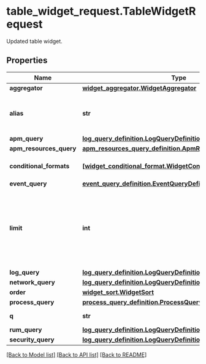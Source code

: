# table_widget_request.TableWidgetRequest

Updated table widget.
## Properties
Name | Type | Description | Notes
------------ | ------------- | ------------- | -------------
**aggregator** | [**widget_aggregator.WidgetAggregator**](WidgetAggregator.md) |  | [optional] 
**alias** | **str** | The column name (defaults to the metric name). | [optional] 
**apm_query** | [**log_query_definition.LogQueryDefinition**](LogQueryDefinition.md) |  | [optional] 
**apm_resources_query** | [**apm_resources_query_definition.ApmResourcesQueryDefinition**](ApmResourcesQueryDefinition.md) |  | [optional] 
**conditional_formats** | [**[widget_conditional_format.WidgetConditionalFormat]**](WidgetConditionalFormat.md) | List of conditional formats. | [optional] 
**event_query** | [**event_query_definition.EventQueryDefinition**](EventQueryDefinition.md) |  | [optional] 
**limit** | **int** | For metric queries, the number of lines to show in the table. Only one request should have this property. | [optional] 
**log_query** | [**log_query_definition.LogQueryDefinition**](LogQueryDefinition.md) |  | [optional] 
**network_query** | [**log_query_definition.LogQueryDefinition**](LogQueryDefinition.md) |  | [optional] 
**order** | [**widget_sort.WidgetSort**](WidgetSort.md) |  | [optional] 
**process_query** | [**process_query_definition.ProcessQueryDefinition**](ProcessQueryDefinition.md) |  | [optional] 
**q** | **str** | Query definition. | [optional] 
**rum_query** | [**log_query_definition.LogQueryDefinition**](LogQueryDefinition.md) |  | [optional] 
**security_query** | [**log_query_definition.LogQueryDefinition**](LogQueryDefinition.md) |  | [optional] 

[[Back to Model list]](README.md#documentation-for-models) [[Back to API list]](README.md#documentation-for-api-endpoints) [[Back to README]](README.md)


